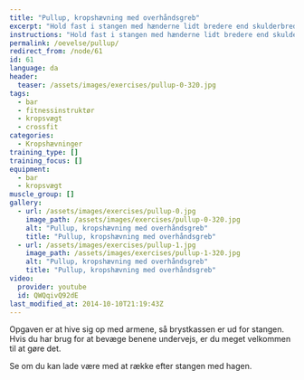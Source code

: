 ```yaml
---
title: "Pullup, kropshævning med overhåndsgreb"
excerpt: "Hold fast i stangen med hænderne lidt bredere end skulderbreddde og håndfladerne pegende fremad. Træk dig op indtil du kigger over stangen og sænk dig kontrolleret igen."
instructions: "Hold fast i stangen med hænderne lidt bredere end skulderbreddde og håndfladerne pegende fremad. Træk dig op indtil du kigger over stangen og sænk dig kontrolleret igen."
permalink: /oevelse/pullup/
redirect_from: /node/61
id: 61
language: da
header:
  teaser: /assets/images/exercises/pullup-0-320.jpg
tags:
  - bar
  - fitnessinstruktør
  - kropsvægt
  - crossfit
categories:
  - Kropshævninger
training_type: []
training_focus: []
equipment:
  - bar
  - kropsvægt
muscle_group: []
gallery:
  - url: /assets/images/exercises/pullup-0.jpg
    image_path: /assets/images/exercises/pullup-0-320.jpg
    alt: "Pullup, kropshævning med overhåndsgreb"
    title: "Pullup, kropshævning med overhåndsgreb"
  - url: /assets/images/exercises/pullup-1.jpg
    image_path: /assets/images/exercises/pullup-1-320.jpg
    alt: "Pullup, kropshævning med overhåndsgreb"
    title: "Pullup, kropshævning med overhåndsgreb"
video:
  provider: youtube
  id: QWQqivQ92dE
last_modified_at: 2014-10-10T21:19:43Z
---
```


Opgaven er at hive sig op med armene, så brystkassen er ud for stangen. Hvis du har brug for at bevæge benene undervejs, er du meget velkommen til at gøre det.

Se om du kan lade være med at række efter stangen med hagen.

